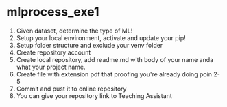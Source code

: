 # mlprocess_exe1
1.	Given dataset, determine the type of ML!
2.	Setup your local environment, activate and update your pip!
3.	Setup folder structure and exclude your venv folder
4.	Create repository account
5.	Create local repository, add readme.md with body of your name anda what your project name.
6.	Create file with extension pdf that proofing you're already doing poin 2-5
7.	Commit and pust it to online repository
8.	You can give your repository link to Teaching Assistant
